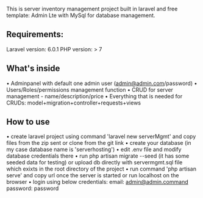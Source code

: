 This is server inventory management project built in laravel and free template: Admin Lte with MySql for database management.

## Requirements:
Laravel version: 6.0.1
PHP version: > 7

## What's inside
• Adminpanel with default one admin user (admin@admin.com/password) 
• Users/Roles/permissions management function 
• CRUD for server management - name/description/price
• Everything that is needed for CRUDs: model+migration+controller+requests+views

## How to use
• create laravel project using command 'laravel new serverMgmt' and copy files from the zip sent or clone from the git link 
• create your database (in my case database name is 'serverhosting')
• edit .env file and modify database credentials there
• run php artisan migrate --seed (it has some seeded data for testing) or upload db directly with servermgmt.sql file which exixts in the root directory of the project
• run command 'php artisan serve' and copy url once the server is started or run localhost on the browser
• login using below credentials:
email: admin@admin.command
password: password
